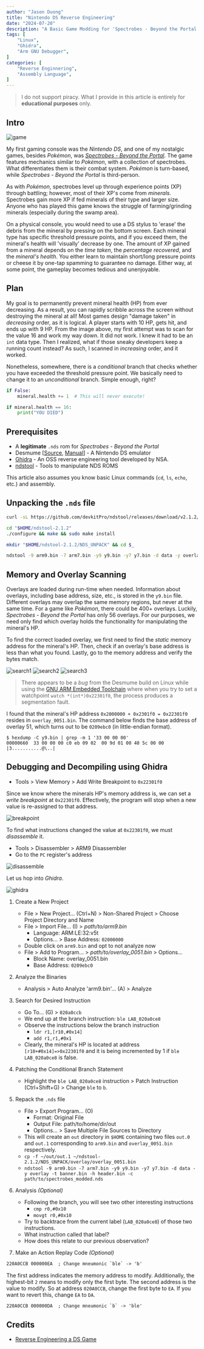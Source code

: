 ```yaml
---
author: "Jason Duong"
title: "Nintendo DS Reverse Engineering"
date: "2024-07-20"
description: "A Basic Game Modding for 'Spectrobes - Beyond the Portal'"
tags: [
    "Linux",
    "Ghidra",
    "Arm GNU Debugger",
]
categories: [
    "Reverse Enginnering",
    "Assembly Language",
]
---
```


>I do not support piracy. What I provide in this article is entirely for __educational purposes__ only.

## Intro

<img src="https://raw.githubusercontent.com/ben-my-to/website/main/static/images/game.png" alt="game">

My first gaming console was the _Nintendo DS_, and one of my nostalgic games, besides _Pokémon_, was [_Spectrobes - Beyond the Portal_](https://spectrobes.fandom.com/wiki/Spectrobes_Beyond_the_Portals).
The game features mechanics similar to _Pokémon_, with a collection of spectrobes. What differentiates them is their combat system. _Pokémon_ is turn-based, while _Spectrobes - Beyond the Portal_ is third-person.

As with _Pokémon_, spectrobes level up through experience points (XP) through battling; however, most of their XP's come from _minerals_. Spectrobes gain more XP if fed minerals of their type and larger size. Anyone who has played this game knows the struggle of farming/grinding minerals (especially during the swamp area).

On a physical console, you would need to use a DS stylus to 'erase' the debris from the mineral by pressing on the bottom screen. Each mineral type has specific threshold pressure points, and if you exceed them, the mineral's health will 'visually' decrease by one. The amount of XP gained from a mineral depends on the _time taken_, the _percentage recovered_, and the _mineral's health_. You either learn to maintain short/long pressure points or cheese it by one-tap spamming to guarantee no damage. Either way, at some point, the gameplay becomes tedious and unenjoyable.

## Plan

My goal is to permanently prevent mineral health (HP) from ever decreasing. As a result, you can rapidly scribble across the screen without destroying the mineral at all! Most games design "damage taken" in _decreasing_ order, as it is logical. A player starts with 10 HP, gets hit, and ends up with 9 HP. From the image above, my first attempt was to scan for the value 16 and work my way down. It did not work. I knew it had to be an `int` data type. Then I realized, what if those sneaky developers keep a running count instead? As such, I scanned in _increasing_ order, and it worked.

Nonetheless, somewhere, there is a _conditional_ branch that checks whether you have exceeded the threshold pressure point. We basically need to change it to an _unconditional_ branch. Simple enough, right?

```python
if False:
    mineral.health += 1  # This will never execute!

if mineral.health == 16:
    print("YOU DIED")
```

## Prerequisites

- A __legitimate__ `.nds` rom for _Spectrobes - Beyond the Portal_
- Desmume [[Source](https://github.com/TASEmulators/desmume/releases/tag/release_0_9_13), [Manual](https://wiki.desmume.org/index.php?title=Installing_DeSmuME_from_source_on_Linux)] - A Nintendo DS emulator
- [Ghidra](https://github.com/NationalSecurityAgency/ghidra/releases/latest) - An OSS reverse engineering tool developed by NSA.
- [ndstool](https://github.com/devkitPro/ndstool/releases/tag/v2.1.2) - Tools to manipulate NDS ROMS

This article also assumes you know basic Linux commands (`cd`, `ls`, `echo`, etc.) and assembly.

## Unpacking the `.nds` file

```bash
curl -sL https://github.com/devkitPro/ndstool/releases/download/v2.1.2/ndstool-2.1.2.tar.bz2 | tar xvjf - -C $HOME

cd "$HOME/ndstool-2.1.2"
./configure && make && sudo make install

mkdir "$HOME/ndstool-2.1.2/NDS_UNPACK" && cd $_

ndstool -9 arm9.bin -7 arm7.bin -y9 y9.bin -y7 y7.bin -d data -y overlay -t banner.bin -h header.bin -x path/to/spectrobes.nds
```

## Memory and Overlay Scanning

Overlays are loaded during run-time when needed. Information about overlays, including base address, size, etc., is stored in the `y9.bin` file. Different overlays may overlap the same memory regions, but never at the same time. For a game like _Pokémon_, there could be 400+ overlays. Luckily, _Spectrobes - Beyond the Portal_ has only 56 overlays. For our purposes, we need only find which overlay holds the functionality for manipulating the mineral's HP.

To find the correct loaded overlay, we first need to find the _static_ memory address for the mineral's HP. Then, check if an overlay's base address is less than what you found. Lastly, go to the memory address and verify the bytes match.

![search1](https://raw.githubusercontent.com/ben-my-to/website/main/static/images/search1.png) ![search2](https://raw.githubusercontent.com/ben-my-to/website/main/static/images/search2.png) ![search3](https://raw.githubusercontent.com/ben-my-to/website/main/static/images/search3.png)

>There appears to be a _bug_ from the Desmume build on Linux while using the [GNU ARM Embedded Toolchain](https://developer.arm.com/downloads/-/gnu-rm) where when you try to set a watchpoint `watch *(int*)0x22301f0`, the process produces a segmentation fault.

I found that the mineral's HP address `0x2000000 + 0x2301f0 = 0x22301f0` resides in `overlay_0051.bin`. The command below finds the base address of overlay 51, which turns out to be `0209ebc0` (in little-endian format).

```text
$ hexdump -C y9.bin | grep -m 1 '33 00 00 00'
00000660  33 00 00 00 c0 eb 09 02  00 9d 01 00 40 5c 00 00  |3...........@\..|
```

## Debugging and Decompiling using Ghidra

- Tools > View Memory > Add Write Breakpoint to `0x22301f0`

Since we know where the minerals HP's memory address is, we can set a _write breakpoint_ at  `0x22301f0`. Effectively, the program will stop when a new value is re-assigned to that address.

![breakpoint](https://raw.githubusercontent.com/ben-my-to/website/main/static/images/breakpoint.png)

To find what instructions changed the value at `0x22301f0`, we must _disassemble_ it.

- Tools > Disassembler > ARM9 Disassembler
- Go to the `PC` register's address

![disassemble](https://raw.githubusercontent.com/ben-my-to/website/main/static/images/disassemble.png)

Let us hop into _Ghidra_.

![ghidra](https://raw.githubusercontent.com/ben-my-to/website/main/static/images/ghidra.png)

1. Create a New Project
    - File > New Project... (Ctrl+N) > Non-Shared Project > Choose Project Directory and Name
    - File > Import File... (I) > _path/to/arm9.bin_
        - Language: ARM:LE:32:v5t
        - Options... > Base Address: `02000000`
    - Double click on `arm9.bin` and opt to not analyze now
    - File > Add to Program... > _path/to/overlay_0051.bin_ > Options...
        - Block Name: overlay_0051.bin
        - Base Address: `0209ebc0`

2. Analyze the Binaries
    - Analysis > Auto Analyze 'arm9.bin'... (A) > Analyze

3. Search for Desired Instruction
    - Go To... (G) > `020a0ccb`
    - We end up at the branch instruction: `ble LAB_020a0ce8`
    - Observe the instructions below the branch instruction
        - `ldr r1,[r10,#0x14]`
        - `add r1,r1,#0x1`
    - Clearly, the mineral's HP is located at address `[r10+#0x14]=>0x22301f0` and it is being incremented by 1 if `ble LAB_020a0ce8` is false.

4. Patching the Conditional Branch Statement
    - Highlight the `ble LAB_020a0ce8` instruction > Patch Instruction (Ctrl+Shift+G) > Change `ble` to `b`.

5. Repack the `.nds` file
    - File > Export Program... (O)
        - Format: Original File
        - Output File: path/to/home/dir/out
        - Options... > Save Multiple File Sources to Directory
    - This will create an `out` directory in `$HOME` containing two files `out.0` and `out.1` corresponding to `arm9.bin` and `overlay_0051.bin` respectively.
    - `cp -f ~/out/out.1 ~/ndstool-2.1.2/NDS_UNPACK/overlay/overlay_0051.bin`
    - `ndstool -9 arm9.bin -7 arm7.bin -y9 y9.bin -y7 y7.bin -d data -y overlay -t banner.bin -h header.bin -c path/to/spectrobes_modded.nds`

6. Analysis _(Optional)_
    - Following the branch, you will see two other interesting instructions
        - `cmp r0,#0x10`
        - `movgt r0,#0x10`
    - Try to backtrace from the current label (`LAB_020a0ce8`) of those two instructions.
    - What instruction called that label?
    - How does this relate to our previous observation?

7. Make an Action Replay Code _(Optional)_

```txt
220A0CCB 000000EA  ; Change mneumonic `ble` -> 'b'
```

The first address indicates the memory address to modify. Additionally, the highest-bit `2` means to modify only the first byte. The second address is the value to modify. So at address `020A0CCB`, change the first byte to `EA`. If you want to revert this, change `EA` to `DA`.

```txt
220A0CCB 000000DA  ; Change mneumonic `b` -> 'ble'
```

## Credits

- [Reverse Engineering a DS Game](https://www.starcubelabs.com/reverse-engineering-ds/)
